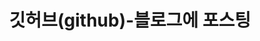 ---
layout: post
title : "깃허브(github)-블로그에 포스팅"
excerpt : 'md 파일에 마크다운 문법으로 작성하여 원격 저장소에 업로드 해보자'
comments: true
tags : [jekyll , github, markdown]
toc : true
toc_sticky: true
---